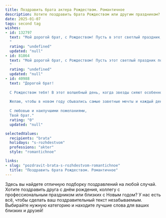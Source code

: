 ```yaml
---
title: Поздравить брата актера Рождеством. Романтичное
description: Хотите поздравить брата Рождеством или другим праздником? Наш ИИ создаст незабываемое поздравление, а вы обязательно выделитесь среди других.  
date: 2025-01-07
tags: second tag
wishes:
- id: 132797
  text: "Мой дорогой брат, с Рождеством! Пусть в этот светлый праздник, полный чудес и волшебства,  твоя жизнь, подобно самой захватывающей роли, будет наполнена яркими красками, искренними эмоциями и бесконечной любовью.  Пусть звезды на небе сияют для тебя так же ярко, как и твои таланты на сцене, а каждый новый день приносит счастье и вдохновение.  Храни тебя ангел, мой любимый брат!
  "
  rating: "undefined"
  updated: "null"
- id: 81864
  text: "Мой дорогой брат, с Рождеством! Пусть этот светлый праздник подарит  тебе  нежность и тепло, а твоё сердце наполнится  истинной радостью. Желаю тебе   ярких ролей,  неиссякаемого вдохновения и  неугасимой  любви к искусству.  Пусть  каждый  день  творит  для тебя волшебство  и  дарит   незабываемые  моменты.
  "
  rating: "undefined"
  updated: "null"
- id: 40988
  text: "Дорогой брат!
  
  С Рождеством тебя! В этот волшебный день, когда звезды сияют особенно ярко, пусть в твоем сердце расцветает романтика и вдохновение. Ты, как истинный артист, создаешь магию на сцене и даришь людям яркие эмоции. Пусть каждый новый роль будет для тебя не только работой, но и истинным счастьем, пусть твой талант продолжает сверкать, а жизнь наполняется прекрасными моментами.
  
  Желаю, чтобы в новом году сбывались самые заветные мечты и каждый день приносил радость и новые открытия. Пусть любовь и счастье всегда сопутствуют тебе на этом удивительном пути.
  
  С любовью и наилучшими пожеланиями,
  Твой брат."
  rating: "0"
  updated: "null"

selectedValues:
  recipients: "brata"
  holidays: "s-rozhdestvom"
  professions: "akter"
  style: "romantichnoe"

links:
- slug: "pozdravit-brata-s-rozhdestvom-romantichnoe"
  title: "Поздравить брата Рождеством. Романтичное"
---
```


Здесь вы найдете отличную подборку поздравлений на любой случай. 
Хотите поздравить друга с днём рождения, коллегу с профессиональным праздником или близких с Новым годом? У нас есть всё, чтобы сделать ваш поздравительный текст незабываемым. Выбирайте нужную категорию и находите лучшие слова для ваших близких и друзей!
